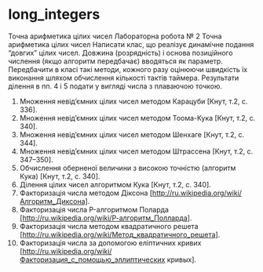 # long_integers
Точна арифметика цілих чисел
                      Лабораторна робота № 2
                    Точна арифметика цілих чисел
Написати клас, що реалізує динамічне подання “довгих” цілих чисел. Довжина
(розрядність) і основа позиційного числення (якщо алгоритм передбачає) вводяться як
параметр. Передбачити в класі такі методи, кожного разу оцінюючи швидкість їх
виконання шляхом обчислення кількості тактів таймера. Результати ділення в пп. 4 і 5
подати у вигляді числа з плаваючою точкою.
1. Множення невід’ємних цілих чисел методом Карацуби [Кнут, т.2, с. 336].
2. Множення невід’ємних цілих чисел методом Тоома-Кука [Кнут, т.2, с. 340].
3. Множення невід’ємних цілих чисел методом Шенхаге [Кнут, т.2, с. 344].
4. Множення невід’ємних цілих чисел методом Штрассена [Кнут, т.2, с. 347–350].
5. Обчислення оберненої величини з високою точністю (алгоритм Кука) [Кнут, т.2,
с. 340].
6. Ділення цілих чисел алгоритмом Кука [Кнут, т.2, с. 340].
7. Факторизація числа методом Діксона
[http://ru.wikipedia.org/wiki/Алгоритм_Диксона].
8. Факторизація числа P-алгоритмом Поларда
 [http://ru.wikipedia.org/wiki/Р-алгоритм_Полларда].
9. Факторизація числа методом квадратичного решета
[http://ru.wikipedia.org/wiki/Метод_квадратичного_решета].
10. Факторизація числа за допомогою еліптичних кривих
[http://ru.wikipedia.org/wiki/Факторизация_с_помощью_эллиптических кривых]. 
